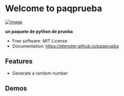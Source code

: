 # Welcome to paqprueba


[![image](https://img.shields.io/pypi/v/paqprueba.svg)](https://pypi.python.org/pypi/paqprueba)


**un paquete de python de prueba**


-   Free software: MIT License
-   Documentation: <https://etengler.github.io/paqprueba>


## Features

-   Generate a random number


## Demos
